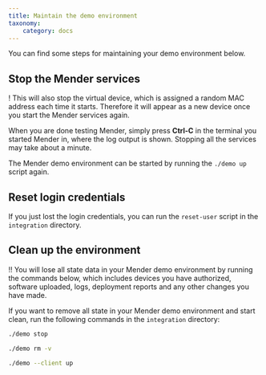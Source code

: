 ```yaml
---
title: Maintain the demo environment
taxonomy:
    category: docs
---
```


You can find some steps for maintaining your demo environment below.


## Stop the Mender services

! This will also stop the virtual device, which is assigned a random MAC address each time it starts. Therefore it will appear as a new device once you start the Mender services again.

When you are done testing Mender, simply press **Ctrl-C** in the terminal
you started Mender in, where the log output is shown. Stopping all the
services may take about a minute.

The Mender demo environment can be started by running the `./demo up` script again.


## Reset login credentials

If you just lost the login credentials, you can run the `reset-user` script in the `integration` directory.


## Clean up the environment

!! You will lose all state data in your Mender demo environment by running the commands below, which includes devices you have authorized, software uploaded, logs, deployment reports and any other changes you have made.

If you want to remove all state in your Mender demo environment and start clean,
run the following commands in the `integration` directory:

```bash
./demo stop
```

```bash
./demo rm -v
```

```bash
./demo --client up
```
